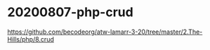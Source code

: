 # 20200807-php-crud
https://github.com/becodeorg/atw-lamarr-3-20/tree/master/2.The-Hills/php/8.crud
